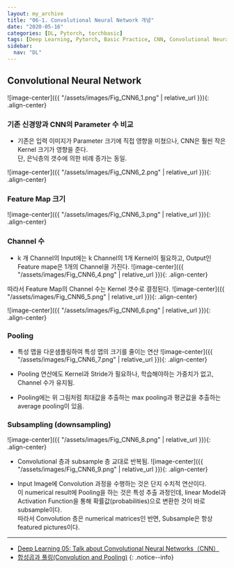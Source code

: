 ```yaml
---
layout: my_archive
title: "06-1. Convolutional Neural Network 개념"
date: "2020-05-16"
categories: [DL, Pytorch, torchbasic]
tags: [Deep Learning, Pytorch, Basic Practice, CNN, Convolutional Neural Network]
sidebar:
  nav: "DL"
---
```


## Convolutional Neural Network

![image-center]({{ "/assets/images/Fig_CNN6_1.png" | relative_url }}){: .align-center}

### 기존 신경망과 CNN의 Parameter 수 비교
- 기존은 입력 이미지가 Parameter 크기에 직접 영향을 미쳤으나, CNN은 훨씬 작은 Kernel 크기가 영향을 준다.  
  단, 은닉층의 갯수에 의한 비례 증가는 동일.

![image-center]({{ "/assets/images/Fig_CNN6_2.png" | relative_url }}){: .align-center}

### Feature Map 크기
![image-center]({{ "/assets/images/Fig_CNN6_3.png" | relative_url }}){: .align-center}  

### Channel 수
- k 개 Channel의 Input에는 k Channel의 1개 Kernel이 필요하고, Output인 Feature mape은 1개의 Channel을 가진다.
![image-center]({{ "/assets/images/Fig_CNN6_4.png" | relative_url }}){: .align-center}

따라서 Feature Map의 Channel 수는 Kernel 갯수로 결정된다.
![image-center]({{ "/assets/images/Fig_CNN6_5.png" | relative_url }}){: .align-center}

![image-center]({{ "/assets/images/Fig_CNN6_6.png" | relative_url }}){: .align-center}


### Pooling
- 특성 맵을 다운샘플링하여 특성 맵의 크기를 줄이는 연산
![image-center]({{ "/assets/images/Fig_CNN6_7.png" | relative_url }}){: .align-center}

- Pooling 연산에도 Kernel과 Stride가 필요하나, 학습해야하는 가중치가 없고, Channel 수가 유지됨.
- Pooling에는 위 그림처럼 최대값을 추출하는 max pooling과 평균값을 추출하는 average pooling이 있음.

### Subsampling (downsampling)
![image-center]({{ "/assets/images/Fig_CNN6_8.png" | relative_url }}){: .align-center}

- Convolutional 층과 subsample 층 교대로 반복됨.
![image-center]({{ "/assets/images/Fig_CNN6_9.png" | relative_url }}){: .align-center}

- Input Image에 Convolution 과정을 수행하는 것은 단지 수치적 연산이다.  
  이 numerical result에 Pooling을 하는 것은 특성 추출 과정인데, linear Model과 Activation Function을 통해 확률값(probabilities)으로 변환한 것이 바로 subsample이다.   
  따라서 Convolution 층은 numerical matrices인 반면, Subsample은 항상 featured pictures이다.


---
- [Deep Learning 05: Talk about Convolutional Neural Networks（CNN）](https://ireneli.eu/2016/02/03/deep-learning-05-talk-about-convolutional-neural-network%EF%BC%88cnn%EF%BC%89/)
- [합성곱과 풀링(Convolution and Pooling)](https://wikidocs.net/62306)
{: .notice--info}